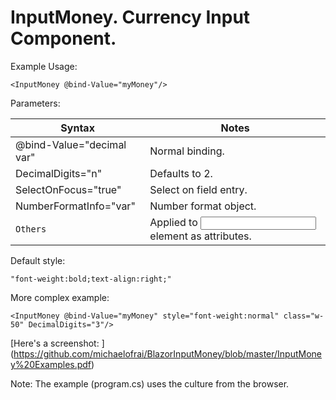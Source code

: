 # InputMoney.  Currency Input Component.

Example Usage:

`<InputMoney @bind-Value="myMoney"/>`

Parameters:

| Syntax | Notes |
| ------- | -------- |
| @bind-Value="decimal var"  | Normal binding. |
| DecimalDigits="n"      | Defaults to 2. |
| SelectOnFocus="true"    | Select on field entry. |
| NumberFormatInfo="var"  | Number format object. |
| `Others`                | Applied to <input> element as attributes. |

Default style:

`"font-weight:bold;text-align:right;" `

More complex example:

`<InputMoney @bind-Value="myMoney"
    style="font-weight:normal" class="w-50"
    DecimalDigits="3"/>`

[Here's a screenshot: ] (https://github.com/michaelofrai/BlazorInputMoney/blob/master/InputMoney%20Examples.pdf)

Note:  The example (program.cs) uses the culture from the browser.
